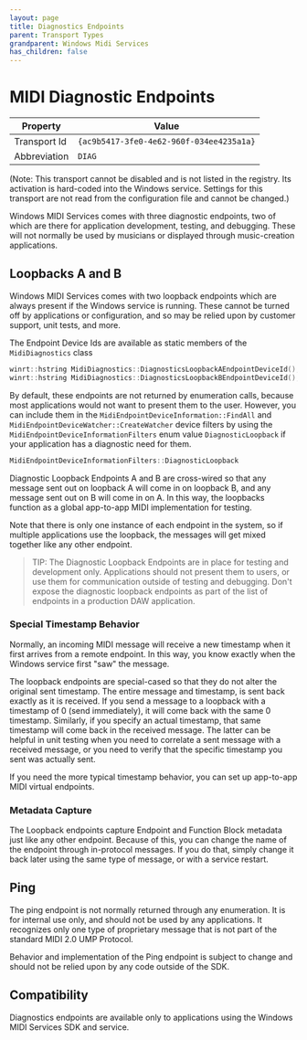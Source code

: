 ```yaml
---
layout: page
title: Diagnostics Endpoints
parent: Transport Types
grandparent: Windows Midi Services
has_children: false
---
```


# MIDI Diagnostic Endpoints

| Property | Value |
| -------- | ----- |
| Transport Id | `{ac9b5417-3fe0-4e62-960f-034ee4235a1a}` |
| Abbreviation | `DIAG` |

(Note: This transport cannot be disabled and is not listed in the registry. Its activation is hard-coded into the Windows service. Settings for this transport are not read from the configuration file and cannot be changed.)

Windows MIDI Services comes with three diagnostic endpoints, two of which are there for application development, testing, and debugging. These will not normally be used by musicians or displayed through music-creation applications.

## Loopbacks A and B

Windows MIDI Services comes with two loopback endpoints which are always present if the Windows service is running. These cannot be turned off by applications or configuration, and so may be relied upon by customer support, unit tests, and more.

The Endpoint Device Ids are available as static members of the `MidiDiagnostics` class

```cpp
winrt::hstring MidiDiagnostics::DiagnosticsLoopbackAEndpointDeviceId();
winrt::hstring MidiDiagnostics::DiagnosticsLoopbackBEndpointDeviceId();
```

By default, these endpoints are not returned by enumeration calls, because most applications would not want to present them to the user. However, you can include them in the `MidiEndpointDeviceInformation::FindAll` and `MidiEndpointDeviceWatcher::CreateWatcher` device filters by using the `MidiEndpointDeviceInformationFilters` enum value `DiagnosticLoopback` if your application has a diagnostic need for them.

```cpp
MidiEndpointDeviceInformationFilters::DiagnosticLoopback
```

Diagnostic Loopback Endpoints A and B are cross-wired so that any message sent out on loopback A will come in on loopback B, and any message sent out on B will come in on A. In this way, the loopbacks function as a global app-to-app MIDI implementation for testing.

Note that there is only one instance of each endpoint in the system, so if multiple applications use the loopback, the messages will get mixed together like any other endpoint.

> TIP: The Diagnostic Loopback Endpoints are in place for testing and development only. Applications should not present them to users, or use them for communication outside of testing and debugging. Don't expose the diagnostic loopback endpoints as part of the list of endpoints in a production DAW application.

### Special Timestamp Behavior

Normally, an incoming MIDI message will receive a new timestamp when it first arrives from a remote endpoint. In this way, you know exactly when the Windows service first "saw" the message.

The loopback endpoints are special-cased so that they do not alter the original sent timestamp. The entire message and timestamp, is sent back exactly as it is received. If you send a message to a loopback with a timestamp of 0 (send immediately), it will come back with the same 0 timestamp. Similarly, if you specify an actual timestamp, that same timestamp will come back in the received message. The latter can be helpful in unit testing when you need to correlate a sent message with a received message, or you need to verify that the specific timestamp you sent was actually sent.

If you need the more typical timestamp behavior, you can set up app-to-app MIDI virtual endpoints.

### Metadata Capture

The Loopback endpoints capture Endpoint and Function Block metadata just like any other endpoint. Because of this, you can change the name of the endpoint through in-protocol messages. If you do that, simply change it back later using the same type of message, or with a service restart.

## Ping

The ping endpoint is not normally returned through any enumeration. It is for internal use only, and should not be used by any applications. It recognizes only one type of proprietary message that is not part of the standard MIDI 2.0 UMP Protocol.

Behavior and implementation of the Ping endpoint is subject to change and should not be relied upon by any code outside of the SDK.

## Compatibility

Diagnostics endpoints are available only to applications using the Windows MIDI Services SDK and service.
